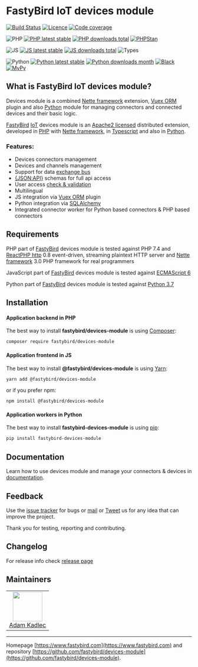 # FastyBird IoT devices module

[![Build Status](https://badgen.net/github/checks/FastyBird/devices-module/main?cache=300&style=flat-square)](https://github.com/FastyBird/devices-module/actions)
[![Licence](https://badgen.net/github/license/FastyBird/devices-module?cache=300&style=flat-square)](https://github.com/FastyBird/devices-module/blob/main/LICENSE.md)
[![Code coverage](https://badgen.net/coveralls/c/github/FastyBird/devices-module?cache=300&style=flat-square)](https://coveralls.io/r/FastyBird/devices-module)

![PHP](https://badgen.net/packagist/php/FastyBird/devices-module?cache=300&style=flat-square)
[![PHP latest stable](https://badgen.net/packagist/v/FastyBird/devices-module/latest?cache=300&style=flat-square)](https://packagist.org/packages/FastyBird/devices-module)
[![PHP downloads total](https://badgen.net/packagist/dt/FastyBird/devices-module?cache=300&style=flat-square)](https://packagist.org/packages/FastyBird/devices-module)
[![PHPStan](https://img.shields.io/badge/phpstan-enabled-brightgreen.svg?style=flat-square)](https://github.com/phpstan/phpstan)

![JS](https://img.shields.io/badge/js-es6-blue.svg?style=flat-square)
[![JS latest stable](https://badgen.net/npm/v/@fastybird/devices-module?cache=300&style=flat-square)](https://www.npmjs.com/package/@fastybird/devices-module)
[![JS downloads total](https://badgen.net/npm/dt/@fastybird/devices-module?cache=300&style=flat-square)](https://www.npmjs.com/package/@fastybird/devices-module)
![Types](https://badgen.net/npm/types/@fastybird/devices-module?cache=300&style=flat-square)

![Python](https://badgen.net/pypi/python/fastybird-devices-module?cache=300&style=flat-square)
[![Python latest stable](https://badgen.net/pypi/v/fastybird-devices-module?cache=300&style=flat-square)](https://pypi.org/project/fastybird-devices-module/)
[![Python downloads month](https://img.shields.io/pypi/dm/fastybird-devices-module?cache=300&style=flat-square)](https://pypi.org/project/fastybird-devices-module/)
[![Black](https://img.shields.io/badge/black-enabled-brightgreen.svg?style=flat-square)](https://github.com/psf/black)
[![MyPy](https://img.shields.io/badge/mypy-enabled-brightgreen.svg?style=flat-square)](http://mypy-lang.org)

## What is FastyBird IoT devices module?

Devices module is a combined [Nette framework](https://nette.org) extension, [Vuex ORM](https://vuex-orm.org) plugin
and also [Python](https://python.org) module for managing connectors and connected devices and their basic logic.

[FastyBird](https://www.fastybird.com) [IoT](https://en.wikipedia.org/wiki/Internet_of_things) devices module is
an [Apache2 licensed](http://www.apache.org/licenses/LICENSE-2.0) distributed extension, developed
in [PHP](https://www.php.net) with [Nette framework](https://nette.org), in [Typescript](https://www.typescriptlang.org)
and also in [Python](https://python.org).

### Features:

- Devices connectors management
- Devices and channels management
- Support for data [exchange bus](https://github.com/FastyBird/exchange)
- [{JSON:API}](https://jsonapi.org/) schemas for full api access
- User access [check & validation](https://github.com/FastyBird/simple-auth)
- Multilingual
- JS integration via [Vuex ORM](https://vuex-orm.org) plugin
- Python integration via [SQLAlchemy](https://www.sqlalchemy.org)
- Integrated connector worker for Python based connectors & PHP based connectors

## Requirements

PHP part of [FastyBird](https://www.fastybird.com) devices module is tested against PHP 7.4
and [ReactPHP http](https://github.com/reactphp/http) 0.8 event-driven, streaming plaintext HTTP server
and [Nette framework](https://nette.org/en/) 3.0 PHP framework for real programmers

JavaScript part of [FastyBird](https://www.fastybird.com) devices module is tested
against [ECMAScript 6](https://www.w3schools.com/JS/js_es6.asp)

Python part of [FastyBird](https://www.fastybird.com) devices module is tested against [Python 3.7](http://python.org)

## Installation

#### Application backend in PHP

The best way to install **fastybird/devices-module** is using [Composer](http://getcomposer.org/):

```sh
composer require fastybird/devices-module
```

#### Application frontend in JS

The best way to install **@fastybird/devices-module** is using [Yarn](https://yarnpkg.com/):

```sh
yarn add @fastybird/devices-module
```

or if you prefer npm:

```sh
npm install @fastybird/devices-module
```

#### Application workers in Python

The best way to install **fastybird-devices-module** is using [pip](https://pip.pypa.io/):

```sh
pip install fastybird-devices-module
```

## Documentation

Learn how to use devices module and manage your connectors & devices
in [documentation](https://github.com/FastyBird/devices-module/blob/main/.docs/en/index.md).

## Feedback

Use the [issue tracker](https://github.com/FastyBird/devices-module/issues) for bugs
or [mail](mailto:code@fastybird.com) or [Tweet](https://twitter.com/fastybird) us for any idea that can improve the
project.

Thank you for testing, reporting and contributing.

## Changelog

For release info check [release page](https://github.com/FastyBird/devices-module/releases)

## Maintainers

<table>
	<tbody>
		<tr>
			<td align="center">
				<a href="https://github.com/akadlec">
					<img width="80" height="80" src="https://avatars3.githubusercontent.com/u/1866672?s=460&amp;v=4">
				</a>
				<br>
				<a href="https://github.com/akadlec">Adam Kadlec</a>
			</td>
		</tr>
	</tbody>
</table>

***
Homepage [https://www.fastybird.com](https://www.fastybird.com) and
repository [https://github.com/fastybird/devices-module](https://github.com/fastybird/devices-module).
